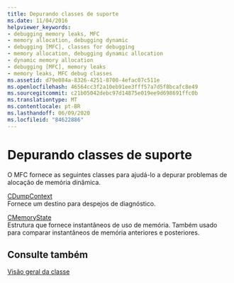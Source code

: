 ```yaml
---
title: Depurando classes de suporte
ms.date: 11/04/2016
helpviewer_keywords:
- debugging memory leaks, MFC
- memory allocation, debugging dynamic
- debugging [MFC], classes for debugging
- memory allocation, debugging dynamic allocation
- dynamic memory allocation
- debugging [MFC], memory leaks
- memory leaks, MFC debug classes
ms.assetid: d79e084a-8326-4251-8700-4efac07c511e
ms.openlocfilehash: 46564cc3f2a10eb91ee3fff57a7d5f8bcafc8e49
ms.sourcegitcommit: c21b05042debc97d14875e019ee9d698691ffc0b
ms.translationtype: MT
ms.contentlocale: pt-BR
ms.lasthandoff: 06/09/2020
ms.locfileid: "84622886"
---
```

# <a name="debugging-support-classes"></a>Depurando classes de suporte

O MFC fornece as seguintes classes para ajudá-lo a depurar problemas de alocação de memória dinâmica.

[CDumpContext](reference/cdumpcontext-class.md)<br/>
Fornece um destino para despejos de diagnóstico.

[CMemoryState](reference/cmemorystate-structure.md)<br/>
Estrutura que fornece instantâneos de uso de memória. Também usado para comparar instantâneos de memória anteriores e posteriores.

## <a name="see-also"></a>Consulte também

[Visão geral da classe](class-library-overview.md)
